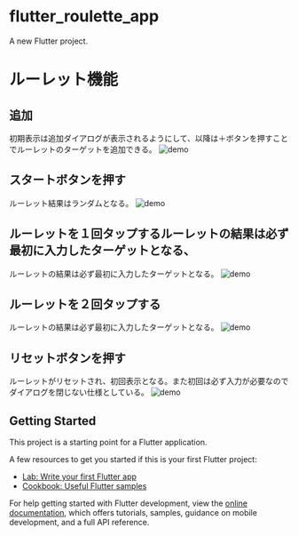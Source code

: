 # flutter_roulette_app

A new Flutter project.

# ルーレット機能
## 追加
初期表示は追加ダイアログが表示されるようにして、以降は＋ボタンを押すことでルーレットのターゲットを追加できる。
![demo](https://gyazo.com/c2549641c7b9740fdc7d3df4b92614ea/raw)

## スタートボタンを押す
ルーレット結果はランダムとなる。
![demo](https://gyazo.com/3553e8a4da499bcacf4b494404aa3a6f/raw)

## ルーレットを１回タップするルーレットの結果は必ず最初に入力したターゲットとなる、
ルーレットの結果は必ず最初に入力したターゲットとなる。
![demo](https://gyazo.com/3b0c9bd68cdd1d68cbe8bd0f8950e0a1/raw)

## ルーレットを２回タップする
ルーレットの結果は必ず最初に入力したターゲットとなる。
![demo](https://gyazo.com/58c445c981a027037202023259166551/raw)

## リセットボタンを押す
ルーレットがリセットされ、初回表示となる。また初回は必ず入力が必要なのでダイアログを閉じない仕様としている。
![demo](https://gyazo.com/12446f45bdb5b616ee439fb01b32c268/raw)



## Getting Started

This project is a starting point for a Flutter application.

A few resources to get you started if this is your first Flutter project:

- [Lab: Write your first Flutter app](https://docs.flutter.dev/get-started/codelab)
- [Cookbook: Useful Flutter samples](https://docs.flutter.dev/cookbook)

For help getting started with Flutter development, view the
[online documentation](https://docs.flutter.dev/), which offers tutorials,
samples, guidance on mobile development, and a full API reference.
